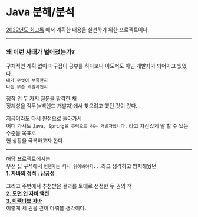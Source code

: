 # Java 분해/분석  

[2022년도 회고록](https://velog.io/@gang6607/%EC%9D%8C%EB%8C%80%EC%83%9D-%EA%B0%9C%EB%B0%9C%EC%9E%90%EC%9D%98-2022%EB%85%84-%ED%9A%8C%EA%B3%A0-2.-%EC%95%84-%EC%9E%A0%EA%B9%90%EB%A7%8C-%EB%82%98-%EB%BC%88-%EB%A7%9E%EC%95%98%EC%96%B4) 에서 계획한 내용을 실천하기 위한 프로젝트이다.  

---

### 왜 이런 사태가 벌어졌는가?

구체적인 계획 없이 마구잡이 공부를 하다보니 이도저도 아닌 개발자가 되어가고 있었다.  
`내가 무엇이 부족한지`  
`나는 무슨 개발자인지`

정작 위 두 가지 질문을 망각한 채  
정체성을 직무(=백엔드 개발자)에서 찾으려고 했던 것이 컸다.
  
지금이라도 다시 원점으로 돌아가서  
어디 가서도 `Java, Spring을 주력으로 하는 개발자입니다.` 라고 자신있게 말 할 수 있는 수준을 목표로  
현 상황을 극복하고자 한다.

---

해당 프로젝트에서는  
우선 집 구석에서 `언젠가는 다시 읽어봐야지...`라고 생각하고 방치해뒀던  
**1. 자바의 정석 : 남궁성**

그리고 주변에서 추천받은 결과를 토대로 선정한 두 권의 책  
**[2. 모던 인 자바 액션](https://www.yes24.com/Product/Goods/77125987)**  
**[3. 이펙티브 자바](https://www.yes24.com/Product/Goods/65551284)**  
이렇게 세 권을 깊이 다뤄볼 생각이다.
